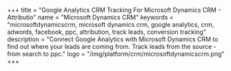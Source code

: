 +++
title = "Google Analytics CRM Tracking For Microsoft Dynamics CRM - Attributio"
name = "Microsoft Dynamics CRM"
keywords = "microsoftdynamicscrm, microsoft dynamics crm, google analytics, crm, adwords, facebook, ppc, attribution, track leads, conversion tracking"
description = "Connect Google Analytics with Microsoft Dynamics CRM to find out where your leads are coming from. Track leads from the source - from search to ppc."
logo = "/img/platform/crm/microsoftdynamicscrm.png"
+++
